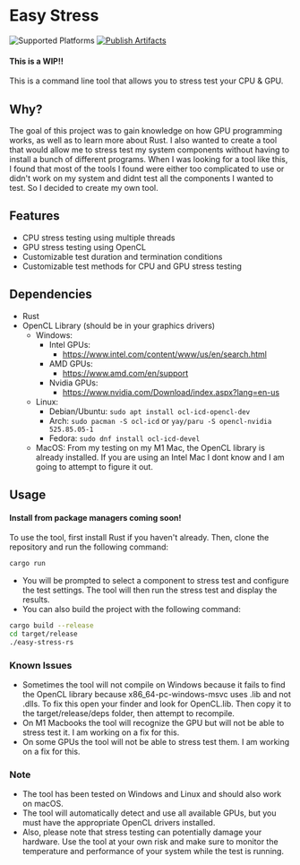 # Easy Stress
![Supported Platforms](https://img.shields.io/badge/platforms-Windows%20%7C%20Linux%20%7C%20macOS-blue) [![Publish Artifacts](https://github.com/day-mon/easy-stress-rs/actions/workflows/artifact.yml/badge.svg?branch=main)](https://github.com/day-mon/easy-stress-rs/actions/workflows/artifact.yml)
#### This is a WIP!!
This is a command line tool that allows you to stress test your CPU & GPU.

## Why?
The goal of this project was to gain knowledge on how GPU programming works, as well as to learn more about Rust. 
I also wanted to create a tool that would allow me to stress test my system components without having to install a bunch of different programs.
When I was looking for a tool like this, I found that most of the tools I found were either too complicated to use or didn't work on my system and didnt test all the components I wanted to test. 
So I decided to create my own tool.

## Features
- CPU stress testing using multiple threads 
- GPU stress testing using OpenCL 
- Customizable test duration and termination conditions
- Customizable test methods for CPU and GPU stress testing

## Dependencies
- Rust
- OpenCL Library (should be in your graphics drivers)
    - Windows:
      - Intel GPUs:
        - https://www.intel.com/content/www/us/en/search.html
      - AMD GPUs:
        - https://www.amd.com/en/support
      - Nvidia GPUs:
        - https://www.nvidia.com/Download/index.aspx?lang=en-us
    - Linux:
       - Debian/Ubuntu: `sudo apt install ocl-icd-opencl-dev`
       - Arch: `sudo pacman -S ocl-icd` or `yay/paru -S opencl-nvidia 525.85.05-1`
       - Fedora: `sudo dnf install ocl-icd-devel`
     - MacOS: From my testing on my M1 Mac, the OpenCL library is already installed. If you are using an Intel Mac I dont know and I am going to attempt to figure it out.

## Usage
#### Install from package managers coming soon!

To use the tool, first install Rust if you haven't already. Then, clone the repository and run the following command:

```bash
cargo run
```
- You will be prompted to select a component to stress test and configure the test settings. The tool will then run the stress test and display the results. 
- You can also build the project with the following command:
```bash
cargo build --release
cd target/release
./easy-stress-rs
```

### Known Issues
- Sometimes the tool will not compile on Windows because it fails to find the OpenCL library because x86_64-pc-windows-msvc uses .lib and not .dlls. To fix this open your finder and look for OpenCL.lib. Then copy it to the target/release/deps folder, then attempt to recompile.
- On M1 Macbooks the tool will recognize the GPU but will not be able to stress test it. I am working on a fix for this.
- On some GPUs the tool will not be able to stress test them. I am working on a fix for this. 

### Note
- The tool has been tested on Windows and Linux and should also work on macOS.
- The tool will automatically detect and use all available GPUs, but you must have the appropriate OpenCL drivers installed.
- Also, please note that stress testing can potentially damage your hardware. Use the tool at your own risk and make sure to monitor the temperature and performance of your system while the test is running.
